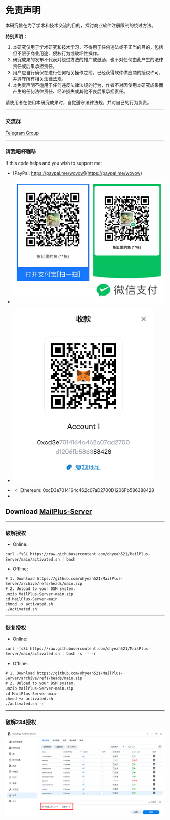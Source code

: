 # 免责声明

本研究旨在为了学术和技术交流的目的，探讨商业软件注册限制的绕过方法。

**特别声明：**

1. 本研究仅用于学术研究和技术学习，不得用于任何违法或不正当的目的，包括但不限于商业用途、侵权行为或破坏性操作。
2. 研究成果的发布不代表对绕过方法的推广或鼓励，也不对任何由此产生的法律责任或后果承担责任。
3. 用户应自行确保在进行任何相关操作之前，已经获得软件供应商的授权许可，并遵守所有相关法律法规。
4. 本免责声明不适用于任何违反法律法规的行为，作者不对因使用本研究成果而产生的任何法律责任、经济损失或其他不良后果承担责任。

请使用者在使用本研究成果时，自觉遵守法律法规，并对自己的行为负责。

---
### 交流群
[Telegram Group](https://t.me/+40j656PRiB41NTI1)

---
### 请我喝杯咖啡
If this code helps and you wish to support me:
- [PayPal: https://paypal.me/wovow](https://paypal.me/wovow)

- ![License](img/buy%20me%20coffee.jpg)
- ![License](img/eth.png)
- - Ethereum: 0xcD3e7014164c462c07aD2700D1206Fb586388428
-


## Download [MailPlus-Server](https://archive.synology.com/download/Package/MailPlus-Server)

---
### 破解授权
- Online:
```shell
curl -fsSL https://raw.githubusercontent.com/ohyeah521/MailPlus-Server/main/activated.sh | bash
```
- Offline:
```shell
# 1. Download https://github.com/ohyeah521/MailPlus-Server/archive/refs/heads/main.zip
# 2. Unload to your DSM system.
unzip MailPlus-Server-main.zip
cd MailPlus-Server-main
chmod +x activated.sh
./activated.sh 
```

---
### 恢复授权
- Online:
```shell
curl -fsSL https://raw.githubusercontent.com/ohyeah521/MailPlus-Server/main/activated.sh | bash -s -- -r
```
- Offline:
```shell
# 1. Download https://github.com/ohyeah521/MailPlus-Server/archive/refs/heads/main.zip
# 2. Unload to your DSM system.
unzip MailPlus-Server-main.zip
cd MailPlus-Server-main
chmod +x activated.sh
./activated.sh -r
```



---
### 破解234授权
![License](img/crack_license.png)



